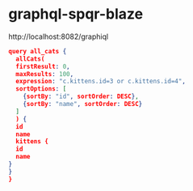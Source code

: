 # graphql-spqr-blaze

http://localhost:8082/graphiql


```json
query all_cats {
  allCats(
  firstResult: 0,
  maxResults: 100,
  expression: "c.kittens.id=3 or c.kittens.id=4",
  sortOptions: [
    {sortBy: "id", sortOrder: DESC},
    {sortBy: "name", sortOrder: DESC}
  ]
  ) {
  id
  name
  kittens {
  id
  name
}
}
}
```
